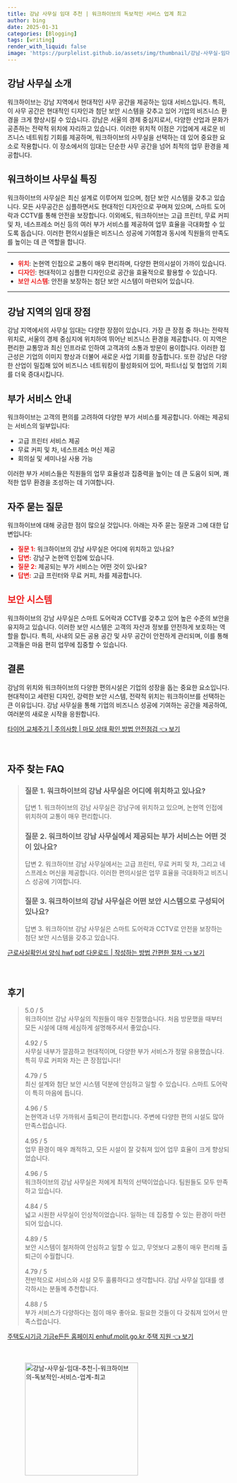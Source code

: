 ```yaml
---
title: 강남 사무실 임대 추천 | 워크하이브의 독보적인 서비스 업계 최고
author: bing
date: 2025-01-31
categories: [Blogging]
tags: [writing]
render_with_liquid: false
image: 'https://purplelist.github.io/assets/img/thumbnail/강남-사무실-임대-추천-|-워크하이브의-독보적인-서비스-업계-최고.webp'
---
```



<h2 id='강남 사무실 소개'>강남 사무실 소개</h2>

<p>워크하이브는 강남 지역에서 현대적인 사무 공간을 제공하는 임대 서비스입니다. 특히, 이 사무 공간은 현대적인 디자인과 첨단 보안 시스템을 갖추고 있어 기업의 비즈니스 환경을 크게 향상시킬 수 있습니다. 강남은 서울의 경제 중심지로서, 다양한 산업과 문화가 공존하는 전략적 위치에 자리하고 있습니다. 이러한 위치적 이점은 기업에게 새로운 비즈니스 네트워킹 기회를 제공하며, 워크하이브의 사무실을 선택하는 데 있어 중요한 요소로 작용합니다. 이 장소에서의 임대는 단순한 사무 공간을 넘어 최적의 업무 환경을 제공합니다.</p>

<h2 id='워크하이브 사무실 특징'>워크하이브 사무실 특징</h2>

<p>워크하이브의 사무실은 최신 설계로 이루어져 있으며, 첨단 보안 시스템을 갖추고 있습니다. 모든 사무공간은 심플하면서도 현대적인 디자인으로 꾸며져 있으며, 스마트 도어락과 CCTV를 통해 안전을 보장합니다. 이외에도, 워크하이브는 고급 프린터, 무료 커피 및 차, 네스프레소 머신 등의 여러 부가 서비스를 제공하여 업무 효율을 극대화할 수 있도록 돕습니다. 이러한 편의시설들은 비즈니스 성공에 기여함과 동시에 직원들의 만족도를 높이는 데 큰 역할을 합니다.</p>

<hr />

<ul>
    <li><b><span style="color: #ee2323;">위치</span></b>: 논현역 인접으로 교통이 매우 편리하며, 다양한 편의시설이 가까이 있습니다.</li>
    <li><b><span style="color: #ee2323;">디자인</span></b>: 현대적이고 심플한 디자인으로 공간을 효율적으로 활용할 수 있습니다.</li>
    <li><b><span style="color: #ee2323;">보안 시스템</span></b>: 안전을 보장하는 첨단 보안 시스템이 마련되어 있습니다.</li>
</ul>

<hr />

<h2 id='강남 지역의 임대 장점'>강남 지역의 임대 장점</h2>

<p>강남 지역에서의 사무실 임대는 다양한 장점이 있습니다. 가장 큰 장점 중 하나는 전략적 위치로, 서울의 경제 중심지에 위치하여 뛰어난 비즈니스 환경을 제공합니다. 이 지역은 편리한 교통망과 최신 인프라로 인하여 고객과의 소통과 방문이 용이합니다. 이러한 접근성은 기업의 이미지 향상과 더불어 새로운 사업 기회를 창출합니다. 또한 강남은 다양한 산업이 밀집해 있어 비즈니스 네트워킹이 활성화되어 있어, 파트너십 및 협업의 기회를 더욱 증대시킵니다.</p>

<h2 id='부가 서비스 안내'>부가 서비스 안내</h2>

<p>워크하이브는 고객의 편의를 고려하여 다양한 부가 서비스를 제공합니다. 아래는 제공되는 서비스의 일부입니다:</p>

<ul>
    <li>고급 프린터 서비스 제공</li>
    <li>무료 커피 및 차, 네스프레소 머신 제공</li>
    <li>회의실 및 세미나실 사용 가능</li>
</ul>

<p>이러한 부가 서비스들은 직원들의 업무 효율성과 집중력을 높이는 데 큰 도움이 되며, 쾌적한 업무 환경을 조성하는 데 기여합니다.</p>

<h2 id='자주 묻는 질문'>자주 묻는 질문</h2>

<p>워크하이브에 대해 궁금한 점이 많으실 것입니다. 아래는 자주 묻는 질문과 그에 대한 답변입니다:</p>

<ul>
    <li><b><span style="color: #ee2323;">질문 1:</span></b> 워크하이브의 강남 사무실은 어디에 위치하고 있나요?</li>
    <li><b><span style="color: #ee2323;">답변:</span></b> 강남구 논현역 인접에 있습니다.</li>
    <li><b><span style="color: #ee2323;">질문 2:</span></b> 제공되는 부가 서비스는 어떤 것이 있나요?</li>
    <li><b><span style="color: #ee2323;">답변:</span></b> 고급 프린터와 무료 커피, 차를 제공합니다.</li>
</ul>

<h2 id='보안 시스템'><span style="color: #ee2323;">보안 시스템</span></h2>

<p>워크하이브의 강남 사무실은 스마트 도어락과 CCTV를 갖추고 있어 높은 수준의 보안을 유지하고 있습니다. 이러한 보안 시스템은 고객의 자산과 정보를 안전하게 보호하는 역할을 합니다. 특히, 사내의 모든 공용 공간 및 사무 공간이 안전하게 관리되며, 이를 통해 고객들은 마음 편히 업무에 집중할 수 있습니다.</p>

<h2 id='결론'>결론</h2>

<p>강남의 위치와 워크하이브의 다양한 편의시설은 기업의 성장을 돕는 중요한 요소입니다. 현대적이고 세련된 디자인, 강력한 보안 시스템, 전략적 위치는 워크하이브를 선택하는 큰 이유입니다. 강남 사무실을 통해 기업의 비즈니스 성공에 기여하는 공간을 제공하여, 여러분의 새로운 시작을 응원합니다.</p>


<p><a class="click-button" title="타이어 교체주기 | 주의사항 | 마모 상태 확인 방법 안전점검" href="https://purplelist.github.io/posts/%ED%83%80%EC%9D%B4%EC%96%B4-%EA%B5%90%EC%B2%B4%EC%A3%BC%EA%B8%B0-%EC%A3%BC%EC%9D%98%EC%82%AC%ED%95%AD-%EB%A7%88%EB%AA%A8-%EC%83%81%ED%83%9C-%ED%99%95%EC%9D%B8-%EB%B0%A9%EB%B2%95-%EC%95%88%EC%A0%84%EC%A0%90%EA%B2%80/" rel="dofollow">타이어 교체주기 | 주의사항 | 마모 상태 확인 방법 안전점검 👈 보기</a></p><br>
<h2 id='자주_찾는_FAQ'>자주 찾는 FAQ</h2>
<div itemscope="" itemtype="https://schema.org/FAQPage"> 
<blockquote> 
<div itemscope="" itemprop="mainEntity" itemtype="https://schema.org/Question"> 
<h3 itemprop="name">질문 1. 워크하이브의 강남 사무실은 어디에 위치하고 있나요?</h3> 
<div itemscope="" itemprop="acceptedAnswer" itemtype="https://schema.org/Answer"> 
<span itemprop="text"> 
<p>답변 1. 워크하이브의 강남 사무실은 강남구에 위치하고 있으며, 논현역 인접에 위치하여 교통이 매우 편리합니다.</p> 
</span> 
</div> 
</div> 
<div itemscope="" itemprop="mainEntity" itemtype="https://schema.org/Question"> 
<h3 itemprop="name">질문 2. 워크하이브 강남 사무실에서 제공되는 부가 서비스는 어떤 것이 있나요?</h3> 
<div itemscope="" itemprop="acceptedAnswer" itemtype="https://schema.org/Answer"> 
<span itemprop="text"> 
<p>답변 2. 워크하이브 강남 사무실에서는 고급 프린터, 무료 커피 및 차, 그리고 네스프레소 머신을 제공합니다. 이러한 편의시설은 업무 효율을 극대화하고 비즈니스 성공에 기여합니다.</p> 
</span> 
</div> 
</div> 
<div itemscope="" itemprop="mainEntity" itemtype="https://schema.org/Question"> 
<h3 itemprop="name">질문 3. 워크하이브의 강남 사무실은 어떤 보안 시스템으로 구성되어 있나요?</h3> 
<div itemscope="" itemprop="acceptedAnswer" itemtype="https://schema.org/Answer"> 
<span itemprop="text"> 
<p>답변 3. 워크하이브 강남 사무실은 스마트 도어락과 CCTV로 안전을 보장하는 첨단 보안 시스템을 갖추고 있습니다.</p> 
</span> 
</div> 
</div> 
</blockquote> 
</div>
<p><a class="click-button" title="근로사실확인서 양식 hwf pdf 다운로드 | 작성하는 방법 간편한 절차" href="https://purplelist.github.io/posts/%EA%B7%BC%EB%A1%9C%EC%82%AC%EC%8B%A4%ED%99%95%EC%9D%B8%EC%84%9C-%EC%96%91%EC%8B%9D-hwf-pdf-%EB%8B%A4%EC%9A%B4%EB%A1%9C%EB%93%9C-%EC%9E%91%EC%84%B1%ED%95%98%EB%8A%94-%EB%B0%A9%EB%B2%95-%EA%B0%84%ED%8E%B8%ED%95%9C-%EC%A0%88%EC%B0%A8/" rel="dofollow">근로사실확인서 양식 hwf pdf 다운로드 | 작성하는 방법 간편한 절차 👈 보기</a></p><br>
<h2 id='후기'>후기</h2>
<div itemscope itemtype="https://schema.org/Product">
  <blockquote>
  <div itemprop="review" itemscope itemtype="https://schema.org/Review">
      <div itemprop="reviewRating" itemscope itemtype="https://schema.org/Rating"> <span itemprop="ratingValue">5.0</span> / <span itemprop="bestRating">5</span> </div>
      <span itemprop="reviewBody">워크하이브 강남 사무실의 직원들이 매우 친절했습니다. 처음 방문했을 때부터 모든 시설에 대해 세심하게 설명해주셔서 좋았습니다.</span>
  </div>
  <br>
  <div itemprop="review" itemscope itemtype="https://schema.org/Review">
      <div itemprop="reviewRating" itemscope itemtype="https://schema.org/Rating"> <span itemprop="ratingValue">4.92</span> / <span itemprop="bestRating">5</span> </div>
      <span itemprop="reviewBody">사무실 내부가 깔끔하고 현대적이며, 다양한 부가 서비스가 정말 유용했습니다. 특히 무료 커피와 차는 큰 장점입니다!</span>
  </div>
  <br>
  <div itemprop="review" itemscope itemtype="https://schema.org/Review">
      <div itemprop="reviewRating" itemscope itemtype="https://schema.org/Rating"> <span itemprop="ratingValue">4.79</span> / <span itemprop="bestRating">5</span> </div>
      <span itemprop="reviewBody">최신 설계와 첨단 보안 시스템 덕분에 안심하고 일할 수 있습니다. 스마트 도어락이 특히 마음에 듭니다.</span>
  </div>
  <br>
  <div itemprop="review" itemscope itemtype="https://schema.org/Review">
      <div itemprop="reviewRating" itemscope itemtype="https://schema.org/Rating"> <span itemprop="ratingValue">4.96</span> / <span itemprop="bestRating">5</span> </div>
      <span itemprop="reviewBody">논현역과 너무 가까워서 출퇴근이 편리합니다. 주변에 다양한 편의 시설도 많아 만족스럽습니다.</span>
  </div>
  <br>
  <div itemprop="review" itemscope itemtype="https://schema.org/Review">
      <div itemprop="reviewRating" itemscope itemtype="https://schema.org/Rating"> <span itemprop="ratingValue">4.95</span> / <span itemprop="bestRating">5</span> </div>
      <span itemprop="reviewBody">업무 환경이 매우 쾌적하고, 모든 시설이 잘 갖춰져 있어 업무 효율이 크게 향상되었습니다.</span>
  </div>
  <br>
  <div itemprop="review" itemscope itemtype="https://schema.org/Review">
      <div itemprop="reviewRating" itemscope itemtype="https://schema.org/Rating"> <span itemprop="ratingValue">4.96</span> / <span itemprop="bestRating">5</span> </div>
      <span itemprop="reviewBody">워크하이브의 강남 사무실은 저에게 최적의 선택이었습니다. 팀원들도 모두 만족하고 있습니다.</span>
  </div>
  <br>
  <div itemprop="review" itemscope itemtype="https://schema.org/Review">
      <div itemprop="reviewRating" itemscope itemtype="https://schema.org/Rating"> <span itemprop="ratingValue">4.84</span> / <span itemprop="bestRating">5</span> </div>
      <span itemprop="reviewBody">넓고 시원한 사무실이 인상적이었습니다. 일하는 데 집중할 수 있는 환경이 마련되어 있습니다.</span>
  </div>
  <br>
  <div itemprop="review" itemscope itemtype="https://schema.org/Review">
      <div itemprop="reviewRating" itemscope itemtype="https://schema.org/Rating"> <span itemprop="ratingValue">4.89</span> / <span itemprop="bestRating">5</span> </div>
      <span itemprop="reviewBody">보안 시스템이 철저하여 안심하고 일할 수 있고, 무엇보다 교통이 매우 편리해 출퇴근이 수월합니다.</span>
  </div>
  <br>
  <div itemprop="review" itemscope itemtype="https://schema.org/Review">
      <div itemprop="reviewRating" itemscope itemtype="https://schema.org/Rating"> <span itemprop="ratingValue">4.79</span> / <span itemprop="bestRating">5</span> </div>
      <span itemprop="reviewBody">전반적으로 서비스와 시설 모두 훌륭하다고 생각합니다. 강남 사무실 임대를 생각하시는 분들께 추천합니다.</span>
  </div>
  <br>
  <div itemprop="review" itemscope itemtype="https://schema.org/Review">
      <div itemprop="reviewRating" itemscope itemtype="https://schema.org/Rating"> <span itemprop="ratingValue">4.88</span> / <span itemprop="bestRating">5</span> </div>
      <span itemprop="reviewBody">부가 서비스가 다양하다는 점이 매우 좋아요. 필요한 것들이 다 갖춰져 있어서 만족스럽습니다.</span>
  </div>
  </blockquote>
</div>
<p><a class="click-button" title="주택도시기금 기금e든든 홈페이지 enhuf.molit.go.kr 주택 지원" href="https://purplelist.github.io/posts/%EC%A3%BC%ED%83%9D%EB%8F%84%EC%8B%9C%EA%B8%B0%EA%B8%88-%EA%B8%B0%EA%B8%88e%EB%93%A0%EB%93%A0-%ED%99%88%ED%8E%98%EC%9D%B4%EC%A7%80-enhuf.molit.go.kr-%EC%A3%BC%ED%83%9D-%EC%A7%80%EC%9B%90/" rel="dofollow">주택도시기금 기금e든든 홈페이지 enhuf.molit.go.kr 주택 지원 👈 보기</a></p><br>
<figure class="image"><img src="https://purplelist.github.io/assets/img/thumbnail/강남-사무실-임대-추천-|-워크하이브의-독보적인-서비스-업계-최고.webp" alt="강남-사무실-임대-추천-|-워크하이브의-독보적인-서비스-업계-최고" width="256" height="256"></figure>